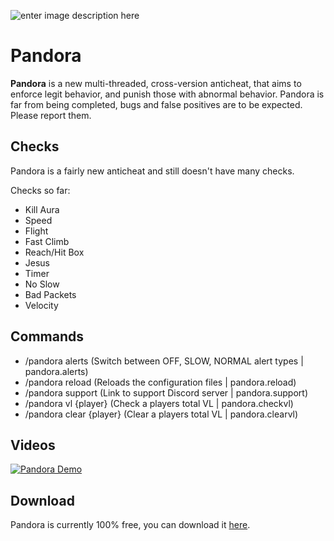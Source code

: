 ![enter image description here](https://i.imgur.com/6DUEHX8.png)

# Pandora

**Pandora** is a new multi-threaded, cross-version anticheat, that aims to enforce legit behavior, and punish those with abnormal behavior. Pandora is far from being completed, bugs and false positives are to be expected. Please report them.

## Checks

Pandora is a fairly new anticheat and still doesn't have many checks.

Checks so far:

 - Kill Aura
 - Speed
 - Flight
 - Fast Climb
 - Reach/Hit Box
 - Jesus
 - Timer
 - No Slow
 - Bad Packets
 - Velocity
 
 ## Commands

 - /pandora alerts (Switch between OFF, SLOW, NORMAL alert types | pandora.alerts)
 - /pandora reload (Reloads the configuration files | pandora.reload)
 - /pandora support (Link to support Discord server | pandora.support)
 - /pandora vl {player} (Check a players total VL | pandora.checkvl)
 - /pandora clear {player} (Clear a players total VL | pandora.clearvl)


## Videos

[![Pandora Demo](https://img.youtube.com/vi/emlb9vlslVo/0.jpg)](https://www.youtube.com/watch?v=emlb9vlslVo)

## Download

Pandora is currently 100% free, you can download it [here](https://discord.gg/JfpzGHQ).
